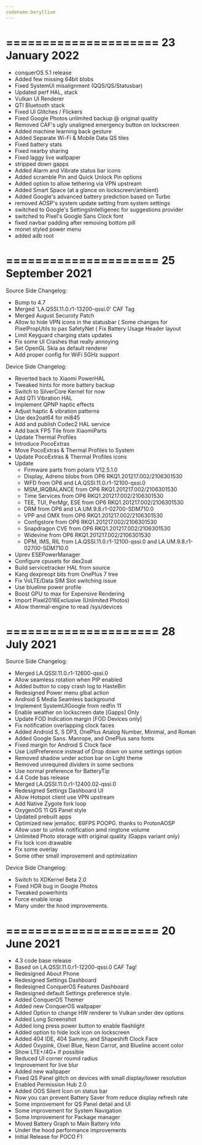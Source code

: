 ```yaml
---
codename:beryllium
---
```


=====================
  23 January 2022
=====================

 * conquerOS 5.1 release
 * Added few missing 64bit blobs
 * Fixed SystemUI misalignment (QQS/QS/Statusbar)
 * Updated perf HAL, stack
 * Vulkan UI Renderer
 * QTI Bluetooth stack
 * Fixed UI Glitches / Flickers
 * Fixed Google Photos unlimited backup @ original quality
 * Removed CAF's ugly unaligned emergency button on lockscreen
 * Added machine learning back gesture
 * Added Separate Wi-Fi & Mobile Data QS tiles
 * Fixed battery stats
 * Fixed nearby sharing
 * Fixed laggy live wallpaper
 * stripped down gapps
 * Added Alarm and Vibrate status bar icons
 * Added scramble Pin and Quick Unlock Pin options
 * Added option to allow tethering via VPN upstream
 * Added Smart Space (at a glance on lockscreen/ambient)
 * Added Google's advanced battery prediction based on Turbo
 * removed AOSP's system update setting from system settings
 * switched to Google's SettingsIntelligenec for suggestions provider
 * switched to Pixel's Google Sans Clock font
 * fixed navbar padding after removing bottom pill
 * monet styled power menu 
 * added adb root

=====================
  25 September 2021
=====================


Source Side Changelog:

 * Bump to 4.7
 * Merged 'LA.QSSI.11.0.r1-13200-qssi.0' CAF Tag
 * Merged August Securoty Patch
 * Allow to hide VPN icons in the statusbar
 ( Some changes for PixelPropUtils to pas SafetyNet
 ( Fix Battery Usage Header layout
 * Limit Keyguard charging stats updates
 * Fix some UI Crashes that really annoying
 * Set OpenGL Skia as default renderer
 * Add proper config for WiFi 5GHz support


Device Side Changelog:
 * Reverted back to Xiaomi PowerHAL
 * Tweaked hints for more battery backup
 * Switch to SilverCore Kernel for now
 * Add QTI Vibration HAL
 * Implement QPNP haptic effects
 * Adjust haptic & vibration patterns
 * Use dex2oat64 for mi845
 * Add and publish Codec2 HAL service
 * Add back FPS Tile from XiaomiParts
 * Update Thermal Profiles
 * Introduce PocoExtras
 * Move PocoExtras & Thermal Profiles to System
 * Update PocoExtras & Thermal Profiles icons
 * Update 
	- Firmware parts from polaris V12.5.1.0
	- Display, Adreno blobs from OP6 RKQ1.201217.002/2106301530
	- WFD from OP6 and LA.QSSI.11.0.r1-12100-qssi.0
	- MSM_IRQBALANCE from OP6 RKQ1.201217.002/2106301530
	- Time Services from OP6 RKQ1.201217.002/2106301530
	- TEE, TUI, PerMgr, ESE from OP6 RKQ1.201217.002/2106301530
	- DRM from OP6 and LA.UM.9.8.r1-02700-SDM710.0
	- VPP and OMX from OP6 RKQ1.201217.002/2106301530
	- Configstore from OP6 RKQ1.201217.002/2106301530
	- Snapdragon CVE from OP6 RKQ1.201217.002/2106301530
	- Widevine from OP6 RKQ1.201217.002/2106301530
	- DPM, IMS, RIL from LA.QSSI.11.0.r1-12100-qssi.0
and LA.UM.9.8.r1-02700-SDM710.0
 * Uprev ESEPowerManager
 * Configure cpusets for dex2oat
 * Build servicetracker HAL from source
 * Kang dexpreopt bits from OnePlus 7 tree
 * Fix VoLTE/Data SIM Slot switching issue
 * Use blueline power profile
 * Boost GPU to max for Expensive Rendering
 * Import Pixel2016Exclusive (Unlimited Photos)
 * Allow thermal-engine to read /sys/devices

=====================
    28 July 2021
=====================
Source Side Changelog:
 - Merged LA.QSSI.11.0.r1-12600-qssi.0
 - Allow seamless rotation when PIP enabled
 - Added button to copy crash log to HasteBin
 - Redesigned Power menu glbal action
 - Android S Media Seamless background 
 - Implement SystemUIGoogle from redfin 11 
 - Enable weather on lockscreen date [Gapps] Only
 - Update FOD Indication margin [FOD Devices only]
 - Fix notification overlapping clock faces
 - Added Android S, S DP3, OnePlus Analog Number, Minimal, and Roman
 - Added Google Sans. Manrope, and OnePlus sans fonts
 - Fixed margin for Android S Clock face
 - Use ListPreference instead of Drop down on some settings option
 - Removed shadow under action bar on Light theme
 - Removed unrequired dividers in some sections
 - Use normal preference for BatteryTip
 - 4.4 Code bas release
 - Merged LA.QSSI.11.0.r1-12400.02-qssi.0
 - Redesigned Settings Dashboard UI 
 - Allow Hotspot client use VPN upstream 
 - Add Native Zygote fork loop 
 - OxygenOS 11 QS Panel style
 - Updated prebuilt apps 
 - Optimized new jemalloc. 69FPS POOPG. thanks to ProtonAOSP 
 - Allow user to unlink notification amd ringtone volume 
 - Unlimited Photo storage with original quality (Gapps variant only)
 - Fix lock icon drawable 
 - Fix some overlay 
 - Some other small improvement and optimization 

Device Side Changelog:
 - Switch to XDKernel Beta 2.0
 - Fixed HDR bug in Google Photos
 - Tweaked powerhints
 - Force enable iorap
 - Many under the hood improvements.

=====================
    20 June 2021
=====================
 - 4.3 code base release
 - Based on LA.QSSI.11.0.r1-12200-qssi.0 CAF Tag!
 - Redesigned About Phone
 - Redesigned Settings Dashboard
 - Redesigned ConquerOS Features Dashboard
 - Redesigned default Settings preference style.
 - Added ConquerOS Themer
 - Added new ConquerOS wallpaper
 - Added Option to change HW renderer to Vulkan under dev options
 - Added Long Screenshot
 - Added long press power button to enable flashlight
 - Added option to hide lock icon on lockscreen
 - Added 404 IDE, 404 Sammy, and Shapeshift Clock Face
 - Added Oxypink, Oixel Blue, Neon Carrot, and Blueline accent color
 - Show LTE+/4G+ if possible
 - Reduced UI corner roumd radius
 - Improvement for live blur
 - Added new wallpaper
 - Fixed QS Panel glitch on devices with small display/lower resolution
 - Enabled Permission Hub 2.0
 - Added OOS Silent Icon on status bar
 - Now you can prevent Battery Saver from reduce display refresh rate
 - Some improvement for QS Panel detail and UI
 - Some improvement for System Navigation
 - Some Improvement for Package manager
 - Moved Battery Graph to Main Battery Info
 - Under the hood performance improvements
 - Initial Release for POCO F1 
